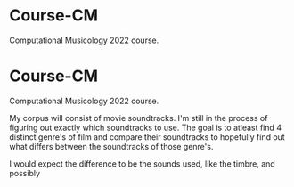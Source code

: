 # Course-CM
Computational Musicology 2022 course.


# Course-CM
Computational Musicology 2022 course.

My corpus will consist of movie soundtracks. I'm still in the process of figuring out exactly which soundtracks to use. 
The goal is to atleast find 4 distinct genre's of film and compare their soundtracks to hopefully find out what differs between the soundtracks of 
those genre's.

I would expect the difference to be the sounds used, like the timbre, and possibly
